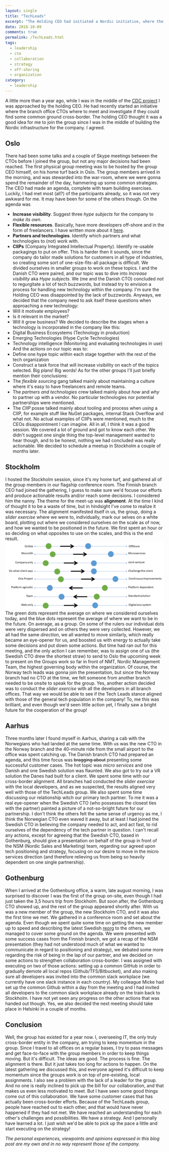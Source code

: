 ```yaml
---
layout: single
title: "TechLeads"
excerpt: "The Holding CEO had initiated a Nordic initiative, where the CTOs for all branch offices were to cover some common ground. I was invited to join the group."
date: 2018-10-09
comments: true
permalink: /TechLeads.html
tags:
  - leadership
  - cto
  - collaboration
  - strategy
  - off-shoring
  - organization
category:
  - leadership
---
```

A little more than a year ago, while I was in the middle of the [CDC project](/Consolidated-Data-Center.html) I was approached by the holding CEO. He had recently started an initiative where the branch office CTOs where to meet and investigate if they could find some common ground cross-border. The holding CEO thought it was a good idea for me to join the group since I was in the middle of building the Nordic infrastructure for the company. 
I agreed.

## Oslo
There had been some talks and a couple of Skype meetings between the CTOs before I joined the group, but not any major decisions had been reached. The first physical group meeting was to be hosted by the group CEO himself, on his home turf back in Oslo.
The group members arrived in the morning, and was stewarded into the war-room, where we were gonna spend the remainder of the day, hammering up some common strategies.
The CEO had made an agenda, complete with team building exercises. Luckily, I had met most (all?) of the participants already, so it was not very awkward for me. It may have been for some of the others though.
On the agenda was
- **Increase visibility**. Suggest three *hype subjects* for the company to *make its own*.
- **Flexible resources**. Basically, have more developers off-shore and in the form of freelancers. I have written more about it [here](/SLM.html).
- **Partners and technologies**. Identify which partners and what technologies to (not) work with.
- **CIIPs** (Company Integrated Intellectual Property). Identify re-usable packagings to put on offer. This is harder then it sounds, since the company do tailor made solutions for customers in all type of industries, so creating some sort of one-size-fits-all package is difficult.
We divided ourselves in smaller groups to work on these topics. I and the Danish CTO were paired, and our topic was to dive into *Increase visibility* aka *Hype subjects*. 
We (me and the Danish CTO) concluded *not* to regurgitate a lot of tech buzzwords, but instead try to envision a process for handling new technology within the company.
I'm sure the Holding CEO was disappointed by the lack of buzzwords.
Anyways, we decided that the company need to ask itself these questions when approaching a new technology:
- Will it motivate employees?
- Is it relevant in the market?
- Will it grow business?
We decided to describe the stages when a technology is incorporated in the company like this:
- Digital Business Ecosystems (Technology in production)
- Emerging Technologies (Hype Cycle Technologies)
- Technology intelligence (Monitoring and evaluating technologies in use)
And the actions on our topic was to:
- Define one hype topic within each stage together with the rest of the tech organization
- Construct a task force that will increase visibility on each of the topics selected.
Big plans!
Big words!
As for the other groups I'll just briefly mention their conclusions:
- The *flexible sourcing* gang talked mainly about maintaining a culture where it's easy to have freelancers and remote teams.
- The *partners and technologies* crew talked mainly about *how* and *why* to partner up with a vendor. No particular technologies nor potential partnerships were mentioned.
- The *CIIP* posse talked mainly about tooling and process when *using* a CIIP, for example stuff like NuGet packages, internal Stack Overflow and what not. No actual examples of CIIPs were mentioned, much to the CEOs disappointment I can imagine.
All in all, I think it was a good session.
We covered a lot of ground and got to know each other.
We didn't suggest one single thing the top-level management wanted to hear though, and to be honest, nothing we had concluded was really actionable.
We decided to schedule a meetup in Stockholm a couple of months later.

## Stockholm
I hosted the Stockholm session, since it's my home turf, and gathered all of the group members in our flagship conference room. The Finnish branch CEO had joined the gathering, I guess to make sure we'd focuse our efforts and produce actionable results and/or reach some decisions. I considered him the nanny.
The theme for the meet-up was **alignment**. At the time I kind of thought it to be a waste of time, but in hindsight I've come to realize it was necessary. 
The alignment manifested itself in us, the group, doing a *slider exercise* where we were to, individually, mark our selves on a white board, plotting out where we considered ourselves on the scale as of now, and how we wanted to be positioned in the future. 
We first spent an hour or so deciding on what opposites to use on the scales, and this is the end result.
![TechLeads barometer](/assets/images/TechLeads-barometer.png)
The green dots represent the average on where we considered ourselves today, and the blue dots represent the average of where we want to be in the future. On average, as a group. On some of the rulers our individual dots were very dispersed and on others they were very collected.
However, we all had the same *direction*, we all wanted to move similarly, which really became an eye-opener for us, and boosted us with energy to actually take some decisions and put down some actions.
But time had ran out for this meeting, and the only action I can remember, was to assign one of us (the Swedish CTO drew the shortest straw) to send to Oslo the upcoming week to present on the Groups work so far in front of NMT, Nordic Management Team, the highest governing body within the organization. Of course, the Norway tech leads was gonna join the presentation, but since the Norway branch had no CTO at the time, we felt someone from another branch needed to be onsite to speak for the group.
Yes, another action decided was to conduct the *slider exercise* with all the developers in all branch offices. That way we would be able to see if the Tech Leads stance aligned with those of the general tech population in the company!
To, me this was brilliant, and even though we'd seen little action yet, I finally saw a bright future for the cooperation of the group!

## Aarhus
Three months later I found myself in Aarhus, sharing a cab with the Norwegians who had landed at the same time. With us was the new CTO in the Norway branch and the 40-minute ride from the small airport to the office was spent catching up. 
The Danish branch CTO had prepared an agenda, and this time focus was ~~bragging about~~ presenting some successful customer cases. The hot topic was *micro services* and one Danish and one Swedish solution was flaunted. We also got to try out a VR solution the Danes had built for a client.
We spent some time with our cross-border alignment. All branches had conducted the *slider exercise* with the local developers, and as we suspected, the results aligned very well with those of the TechLeads group. 
We also spent some time discussing our relationship witch our primary tech partner. To me it was a real eye-opener when the Swedish CTO (who possesses the closest ties with the partner) painted a picture of a not-so-bright future for our partnership. I don't think the others felt the same sense of urgency as me, I think the Norwegian CTO even waved it away, but at least I had joined the Swedish CTO in believing the company needed to act, and act fast, to rid ourselves of the dependency of the tech partner in question.
I can't recall any actions, except for agreeing that the Swedish CTO, based in Gothenburg, should give a presentation on behalf of the group in front of the NSM (Nordic Sales and Marketing) team, regarding our agreed upon tech positioning and strategy, focusing on our desire to move in the micro services direction (and therefore relieving us from being so heavily dependent on one single partnership).

## Gothenburg
When I arrived at the Gothenburg office, a warm, late august morning, I was surprised to discover I was the first of the group on-site, even though I had just taken the 3,5 hours trip from Stockholm.
But soon after, the Gothenburg CTO showed up, and the rest of the group appeared shortly after.
With us was a new member of the group, the new Stockholm CTO, and it was also the first time we met. 
We gathered in a conference room and set about the agenda.
Even though we spent quite some time on getting the new member up to speed and describing the latest Swedish [reorg](/Reorg.html) to the others, we managed to cover some ground on the agenda.
We were presented with some success cases from the Finnish branch, we got a recap of the NSM presentation (they had not understood much of what we wanted to communicate in regard to positioning and strategy), we debated some more regarding the risk of being in the lap of our partner, and we decided on some actions to strengthen collaboration cross-border.
 I was assigned with executing on two of those actions: setting up a common GitHub in order to gradually demote all local repos (Github/TFS/Bitbucket), and also making sure all developers was invited into the common slack workplace (we currently have one slack instance in each country).
My colleague Micke had set up the common Github within a day from the meeting and I had invited all developers to the common slack workplace already on the train back to Stockholm. I have not yet seen any progress on the other actions that was handed out though.
Yes, we also decided the next meeting should take place in Helsinki in a couple of months.

## Conclusion
Well, the group has existed for a year now. I, overseeing IT, the only truly cross-border entity in the company, am trying to keep momentum in the group. Since I travel to all offices on a regular bases, I try to pass messages and get face-to-face with the group members in order to keep things moving.
But it's difficult. 
The ideas are good.
The process is fine.
The alignment is there.
But it just takes too long for actions to happen. On the latest gathering we discussed this, and everyone agreed it's difficult to keep momentum since the groups work is on top of pre-existing, local assignments. I also see a problem with the lack of a leader for the group. And no one is really inclined to pick up the bill for our collaboration, and that makes us even less motivated to meet.
But I have seen some good things come out of this collaboration. We have some customer cases that has actually been cross-border efforts. Because of the TechLeads group, people have reached out to each other, and that would have never happened if they had not met. We have reached an understanding for each other's challenges and possibilities. We have a strategy. And I personally have learned a lot.
I just wish we'd be able to pick up the pace a little and start executing on the strategy!


*The personal experiences, viewpoints and opinions expressed in this blog post are my own and in no way represent those of the company.*


